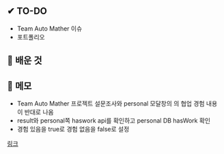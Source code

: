 ## ✔ TO-DO
- Team Auto Mather 이슈
- 포트폴리오 

## 💾 배운 것


## 📝 메모
- Team Auto Mather 프로젝트 설문조사와 personal 모달창의 의 협업 경험 내용이 반대로 나옴
- result와 personal쪽 haswork api를 확인하고 personal DB hasWork 확인
- 경험 있음을 true로 경험 없음을 false로 설정

[링크](https://github.com/LM-channel-team-project/Team-Auto-Matcher/pull/75)
